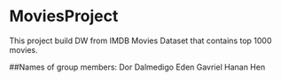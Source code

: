 # MoviesProject
This project build DW from IMDB Movies Dataset that contains top 1000 movies.

##Names of group members:
Dor Dalmedigo 
Eden Gavriel
Hanan Hen
